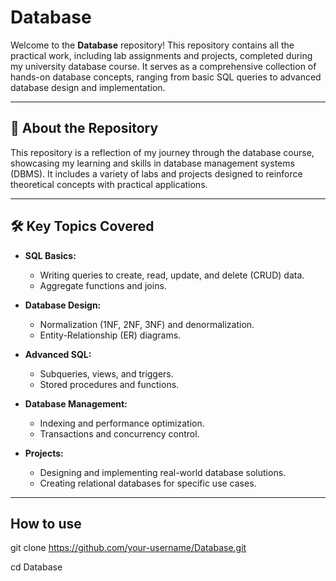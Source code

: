 # Database

Welcome to the **Database** repository! This repository contains all the practical work, including lab assignments and projects, completed during my university database course. It serves as a comprehensive collection of hands-on database concepts, ranging from basic SQL queries to advanced database design and implementation.

---

## 📘 About the Repository

This repository is a reflection of my journey through the database course, showcasing my learning and skills in database management systems (DBMS). It includes a variety of labs and projects designed to reinforce theoretical concepts with practical applications.

---

## 🛠️ Key Topics Covered

- **SQL Basics:**
  - Writing queries to create, read, update, and delete (CRUD) data.
  - Aggregate functions and joins.
  
- **Database Design:**
  - Normalization (1NF, 2NF, 3NF) and denormalization.
  - Entity-Relationship (ER) diagrams.

- **Advanced SQL:**
  - Subqueries, views, and triggers.
  - Stored procedures and functions.

- **Database Management:**
  - Indexing and performance optimization.
  - Transactions and concurrency control.

- **Projects:**
  - Designing and implementing real-world database solutions.
  - Creating relational databases for specific use cases.

---
## How to use 
git clone https://github.com/your-username/Database.git

cd Database
